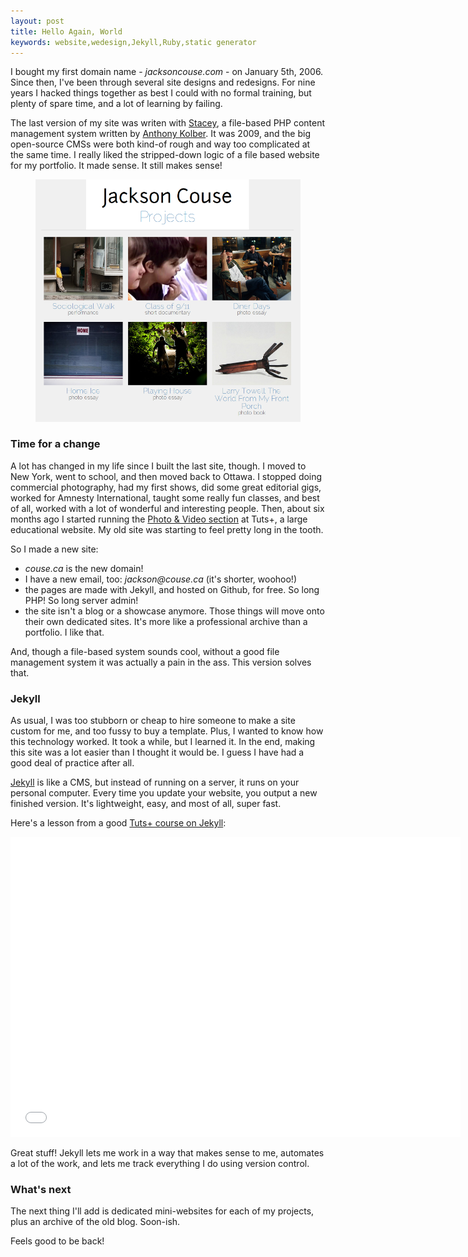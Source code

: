 ```yaml
---
layout: post
title: Hello Again, World
keywords: website,wedesign,Jekyll,Ruby,static generator
---
```


I bought my first domain name - _jacksoncouse.com_ - on January 5th, 2006. Since then, I've been through several site designs and redesigns. For nine years I hacked things together as best I could with no formal training, but plenty of spare time, and a lot of learning by failing.

The last version of my site was writen with [Stacey](http://staceyapp.com/), a file-based PHP content management system written by [Anthony Kolber](http://www.kolber.info). It was 2009, and the big open-source CMSs were both kind-of rough and way too complicated at the same time. I really liked the stripped-down logic of a file based website for my portfolio. It made sense. It still makes sense!

<figure>
  <img src="/public/images/jacksoncouse-home-page-760.png" alt="my old website"/>
</figure>

### Time for a change

A lot has changed in my life since I built the last site, though. I moved to New York, went to school, and then moved back to Ottawa. I stopped doing commercial photography, had my first shows, did some great editorial gigs, worked for Amnesty International, taught some really fun classes, and best of all, worked with a lot of wonderful and interesting people. Then, about six months ago I started running the [Photo & Video section](http://photo.tutsplus.com) at Tuts+, a large educational website. My old site was starting to feel pretty long in the tooth.

So I made a new site: 

- _couse.ca_ is the new domain! 
- I have a new email, too: _jackson@couse.ca_ (it's shorter, woohoo!)
- the pages are made with Jekyll, and hosted on Github, for free. So long PHP! So long server admin! 
- the site isn't a blog or a showcase anymore. Those things will move onto their own dedicated sites. It's more like a professional archive than a portfolio. I like that.

And, though a file-based system sounds cool, without a good file management system it was actually a pain in the ass. This version solves that. 

### Jekyll

As usual, I was too stubborn or cheap to hire someone to make a site custom for me, and too fussy to buy a template. Plus, I wanted to know how this technology worked. It took a while, but I learned it. In the end, making this site was a lot easier than I thought it would be. I guess I have had a good deal of practice after all.

[Jekyll](http://jekyllrb.com/) is like a CMS, but instead of running on a server, it runs on your personal computer. Every time you update your website, you output a new finished version. It's lightweight, easy, and most of all, super fast. 

Here's a lesson from a good [Tuts+ course on Jekyll](http://code.tutsplus.com/courses/jekyll-essentials):

<div class="youtube">
  <iframe width="720" height="480" src="//www.youtube.com/embed/6FBwEnF_n2M?rel=0" frameborder="0" allowfullscreen>   </iframe>
</div>

Great stuff! Jekyll lets me work in a way that makes sense to me, automates a lot of the work, and lets me track everything I do using version control.

### What's next

The next thing I'll add is dedicated mini-websites for each of my projects, plus an archive of the old blog. Soon-ish.

Feels good to be back!